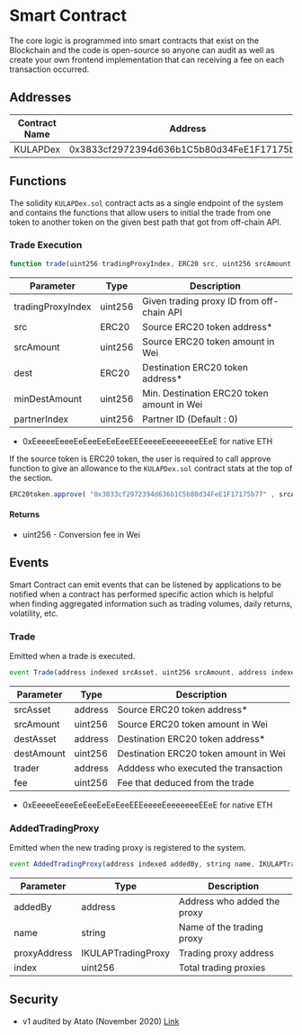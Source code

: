 # Smart Contract

The core logic is programmed into smart contracts that exist on the Blockchain and the code is open-source so anyone can audit as well as create your own frontend implementation that can receiving a fee on each transaction occurred.

## Addresses

| Contract Name | Address                                    | Network |
|---------------|--------------------------------------------|---------|
| KULAPDex      | 0x3833cf2972394d636b1C5b80d34FeE1F17175b77 | Mainnet |

## Functions

The solidity `KULAPDex.sol` contract acts as a single endpoint of the system and contains the functions that allow users to initial the trade from one token to another token on the given best path that got from off-chain API.

### Trade Execution

```js
function trade(uint256 tradingProxyIndex, ERC20 src, uint256 srcAmount, ERC20 dest, uint256 minDestAmount, uint256 partnerIndex) → uint256
```

| Parameter         | Type    | Description                                |
|-------------------|---------|--------------------------------------------|
| tradingProxyIndex | uint256 | Given trading proxy ID from off-chain API  | 
| src               | ERC20   | Source ERC20 token address*                 |          
| srcAmount         | uint256 | Source ERC20 token amount in Wei           | 
| dest              | ERC20   | Destination ERC20 token address*            | 
| minDestAmount     | uint256 | Min. Destination ERC20 token amount in Wei |
| partnerIndex      | uint256 | Partner ID (Default : 0)                   | 

* 0xEeeeeEeeeEeEeeEeEeEeeEEEeeeeEeeeeeeeEEeE for native ETH 

If the source token is ERC20 token, the user is required to call approve function to give an allowance to the `KULAPDex.sol` contract stats at the top of the section.

```js
ERC20token.approve( "0x3833cf2972394d636b1C5b80d34FeE1F17175b77" , srcAmount)
```

#### Returns ####

* uint256 - Conversion fee in Wei

## Events

Smart Contract can emit events that can be listened by applications to be notified when a contract has performed specific action which is helpful when finding aggregated information such as trading volumes, daily returns, volatility, etc.

### Trade

Emitted when a trade is executed.

```js
event Trade(address indexed srcAsset, uint256 srcAmount, address indexed destAsset, uint256 destAmount, address indexed trader, uint256 fee)
```

| Parameter   | Type     | Description                           |
|-------------|----------|---------------------------------------|
| srcAsset    | address  | Source ERC20 token address*           | 
| srcAmount   | uint256  | Source ERC20 token amount in Wei      | 
| destAsset   | address  | Destination ERC20 token address*      | 
| destAmount  | uint256  | Destination ERC20 token amount in Wei |
| trader      | address  | Adddess who executed the transaction  |
| fee         | uint256  | Fee that deduced from the trade       | 

* 0xEeeeeEeeeEeEeeEeEeEeeEEEeeeeEeeeeeeeEEeE for native ETH 

### AddedTradingProxy

Emitted when the new trading proxy is registered to the system.

```js
event AddedTradingProxy(address indexed addedBy, string name, IKULAPTradingProxy indexed proxyAddress, uint256 indexed index)
```

| Parameter   | Type               | Description                 |
|-------------|--------------------|-----------------------------|
| addedBy     | address            | Address who added the proxy | 
| name        | string             | Name of the trading proxy   |          
| proxyAddress| IKULAPTradingProxy | Trading proxy address       | 
| index       | uint256            | Total trading proxies       | 

## Security

- v1 audited by Atato (November 2020) [Link](https://www.atato.com/wp-content/uploads/2020/11/Kulap-Security-Review.pdf)